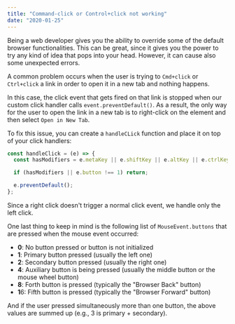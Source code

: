 ```yaml
---
title: "Command-click or Control+click not working"
date: "2020-01-25"
---
```


Being a web developer gives you the ability to override some of the default browser functionalities.
This can be great, since it gives you the power to try any kind of idea that pops into your head.
However, it can cause also some unexpected errors.

A common problem occurs when the user is trying to `Cmd+click` or `Ctrl+click` a link in order to open it in a new tab and nothing happens.

In this case, the click event that gets fired on that link is stopped when our custom click handler calls `event.preventDefault()`.
As a result, the only way for the user to open the link in a new tab is to right-click on the element and then select `Open in New Tab`.

To fix this issue, you can create a `handleCLick` function and place it on top of your click handlers:

```js
const handleClick = (e) => {
  const hasModifiers = e.metaKey || e.shiftKey || e.altKey || e.ctrlKey;

  if (hasModifiers || e.button !== 1) return;

  e.preventDefault();
};
```

Since a right click doesn't trigger a normal click event, we handle only the left click.

One last thing to keep in mind is the following list of `MouseEvent.buttons` that are pressed when the mouse event occurred:

- **0**: No button pressed or button is not initialized
- **1**: Primary button pressed (usually the left one)
- **2**: Secondary button pressed (usually the right one)
- **4**: Auxiliary button is being pressed (usually the middle button or the mouse wheel button)
- **8**: Forth button is pressed (typically the "Browser Back" button)
- **1**6: Fifth button is pressed (typically the "Browser Forward" button)

And if the user pressed simultaneously more than one button, the above values are summed up (e.g., 3 is primary + secondary).

